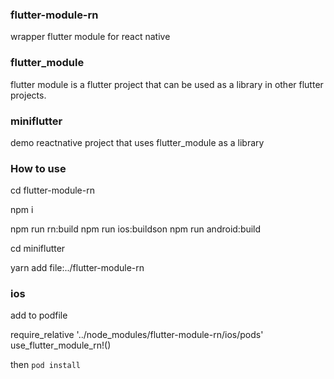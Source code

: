 ### flutter-module-rn
wrapper flutter module for react native

### flutter_module 
flutter module is a flutter project that can be used as a library in other flutter projects.

### miniflutter
demo reactnative project that uses flutter_module as a library

### How to use 

cd flutter-module-rn 

npm i 

npm run rn:build
npm run ios:buildson
npm run android:build


cd miniflutter 

yarn add  file:../flutter-module-rn


### ios
add to podfile

require_relative '../node_modules/flutter-module-rn/ios/pods'
use_flutter_module_rn!()


then `pod install`
